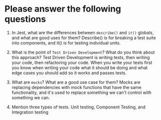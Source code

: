 # Please answer the following questions

1.  In Jest, what are the differences between `describe()` and `it()` globals, and what are good uses for them?
Describe() is for breaking a test suite into components, and it() is for testing individual units.

2.  What is the point of `Test Driven Development`? What do you think about this approach?
Test Driven Development is writing tests, then writing your code, then refactoring your code. When you write your tests first you know when writing your code what it should be doing and what edge cases you should add so it works and passes tests.

3.  What are `mocks`? What are a good use case for them?
Mocks are replacing dependencies with mock functions that have the same functionality, and it's used to replace something we can't control with something we can.

4.  Mention three types of tests.
Unit testing, Component Testing, and Integration testing
